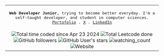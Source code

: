 <table>
  <tr>
  <td>
<p align="center">
  <samp>
     <strong>Web Developer Junior</strong>, trying to become better everyday. I'm a self-taught developer, and student in computer sciences. 
     <br/>
    <a href="https://pierregueroult.dev">Portofolio</a> .
    <a href="https://x.com/pierregueroult1">X</a> .
    <a href="https://linkedin.com/in/pierregueroult/">LinkedIn</a>
  </samp>
</p>
</td>
</tr>
<tr>
    <td align="center">
      <a href="https://wakatime.com/@pierregueroult" style="text-decoration:none">
       <img src="https://wakatime.com/badge/user/bdcc35b9-9386-4a24-ad9a-2f24e7198286.svg" alt="Total time coded since Apr 23 2024" />
      </a>
      <a href="https://leetcode.com/u/pierregueroult/" style="text-decoration:none">
         <img src="https://img.shields.io/badge/dynamic/json?style=flat&labelColor=black&color=%23ffa116&label=Solved&query=solved&url=https%3A%2F%2Fleetcode-badge.vercel.app%2Fapi%2Fusers%2Fpierregueroult&logo=leetcode&logoColor=yellow" alt="Total Leetcode done"/>
      </a>
      <br/>
       <a href="https://github.com/pierregueroult" style="text-decoration:none">
          <img alt="GitHub followers" src="https://img.shields.io/github/followers/pierregueroult?style=flat&label=github%20followers">
       </a>
       <a href="https://github.com/pierregueroult" style="text-decoration:none">
         <img alt="GitHub User's stars" src="https://img.shields.io/github/stars/pierregueroult?style=flat&label=github%20stars">
       </a>
       <a href="https://github.com/pierregueroult" style="text-decoration:none">
         <img src="https://komarev.com/ghpvc/?username=pierregueroult&color=brightgreen" alt="watching_count" />
       </a>
       <a href="https://pierregueroult.dev" style="text-decoration:none">
         <img alt="Website" src="https://img.shields.io/website?url=https%3A%2F%2Fpierregueroult.dev&style=flat&label=pierregueroult.dev"/>
       </a>
    </td>
</tr>
</table>
